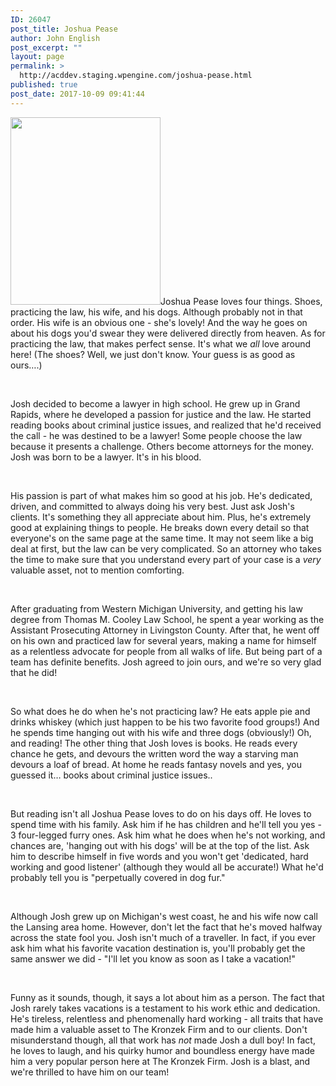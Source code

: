 ```yaml
---
ID: 26047
post_title: Joshua Pease
author: John English
post_excerpt: ""
layout: page
permalink: >
  http://acddev.staging.wpengine.com/joshua-pease.html
published: true
post_date: 2017-10-09 09:41:44
---
```

<span style="font-weight: 400;"><img class="size-medium wp-image-26048 alignleft" src="http://acddev.staging.wpengine.com/wp-content/uploads/2017/10/1953a42f-9000-49cf-937d-b27da37e686b-240x300.jpg" alt="" width="240" height="300" />Joshua Pease loves four things. Shoes, practicing the law, his wife, and his dogs. Although probably not in that order. His wife is an obvious one - she's lovely! And the way he goes on about his dogs you'd swear they were delivered directly from heaven. As for practicing the law, that makes perfect sense. It's what we</span><i><span style="font-weight: 400;"> all</span></i><span style="font-weight: 400;"> love around here! (The shoes? Well, we just don't know. Your guess is as good as ours….)</span>

&nbsp;

<span style="font-weight: 400;">Josh decided to become a lawyer in high school. He grew up in Grand Rapids, where he developed a passion for justice and the law. He started reading books about criminal justice issues, and realized that he'd received the call - he was destined to be a lawyer! Some people choose the law because it presents a challenge. Others become attorneys for the money. Josh was born to be a lawyer. It's in his blood.</span>

&nbsp;

<span style="font-weight: 400;">His passion is part of what makes him so good at his job. He's dedicated, driven, and committed to always doing his very best. Just ask Josh's clients. It's something they all appreciate about him. Plus, he's extremely good at explaining things to people. He breaks down every detail so that everyone's on the same page at the same time. It may not seem like a big deal at first, but the law can be very complicated. So an attorney who takes the time to make sure that you understand every part of your case is a </span><i><span style="font-weight: 400;">very</span></i><span style="font-weight: 400;"> valuable asset, not to mention comforting. </span>

&nbsp;

<span style="font-weight: 400;">After graduating from Western Michigan University, and getting his law degree from Thomas M. Cooley Law School, he spent a year working as the Assistant Prosecuting Attorney in Livingston County. After that, he went off on his own and practiced law for several years, making a name for himself as a relentless advocate for people from all walks of life. But being part of a team has definite benefits. Josh agreed to join ours, and we're so very glad that he did!</span>

&nbsp;

<span style="font-weight: 400;">So what does he do when he's not practicing law? He eats apple pie and drinks whiskey (which just happen to be his two favorite food groups!) And he spends time hanging out with his wife and three dogs (obviously!) Oh, and reading! The other thing that Josh loves is books. He reads every chance he gets, and devours the written word the way a starving man devours a loaf of bread. At home he reads fantasy novels and yes, you guessed it… books about criminal justice issues.. </span>

&nbsp;

<span style="font-weight: 400;">But reading isn't all Joshua Pease loves to do on his days off. He loves to spend time with his family. Ask him if he has children and he'll tell you yes - 3 four-legged furry ones. Ask him what he does when he's not working, and chances are, 'hanging out with his dogs' will be at the top of the list. Ask him to describe himself in five words and you won't get 'dedicated, hard working and good listener' (although they would all be accurate!) What he'd probably tell you is "perpetually covered in dog fur."</span>

&nbsp;

<span style="font-weight: 400;">Although Josh grew up on Michigan's west coast, he and his wife now call the Lansing area home. However, don't let the fact that he's moved halfway across the state fool you. Josh isn't much of a traveller. In fact, if you ever ask him what his favorite vacation destination is, you'll probably get the same answer we did - "I'll let you know as soon as I take a vacation!"</span>

&nbsp;

<span style="font-weight: 400;">Funny as it sounds, though, it says a lot about him as a person. The fact that Josh rarely takes vacations is a testament to his work ethic and dedication. He's tireless, relentless and phenomenally hard working - all traits that have made him a valuable asset to The Kronzek Firm and to our clients. Don't misunderstand though, all that work has </span><i><span style="font-weight: 400;">not</span></i><span style="font-weight: 400;"> made Josh a dull boy! In fact, he loves to laugh, and his quirky humor and boundless energy have made him a very popular person here at The Kronzek Firm. Josh is a blast, and we're thrilled to have him on our team!</span>

&nbsp;